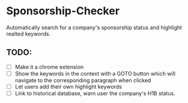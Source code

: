 # Sponsorship-Checker
Automatically search for a company's sponsorship status and highlight realted keywords.

## TODO:

- [ ] Make it a chrome extension
- [ ] Show the keywords in the context with a GOTO button which will navigate to the corresponding paragraph when clicked
- [ ] Let users add their own highlight keywords
- [ ] Link to historical database, warn user the company's H1B status.
